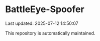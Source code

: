 # BattleEye-Spoofer

Last updated: 2025-07-12 14:50:07

This repository is automatically maintained.
